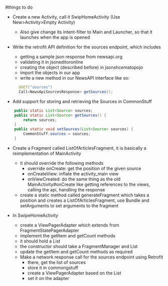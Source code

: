 #things to do

- Create a new Activity, call it SwipHomeActivity (Use New>Activity>Empty Activity)
  - Also give change its intent-filter to Main and Launcher, so that it launches when the app is opened

- Write the retrofit API definition for the sources endpoint, which includes
  - getting a sample json response from newsapi.org
  - validating it in jsoneditoronline
  - creating the object (described before) in jsonshcematopojo
  - import the objects in our app
  - write a new method in our NewsAPI interface like so:
```java
      @GET("sources")
      Call<NewsApiSourcesResponse> getSources();
```
  - Add support for storing and retrieving the Sources in CommonStuff
```java
    public static List<Source> sources;
    public static List<Source> getSources() {
        return sources;
    }
    public static void setSources(List<Source> sources) {
        CommonStuff.sources = sources;
    }
```

- Create a Fragment called ListOfArticlesFragment, it is basically a reimplementation of MainActivity
  - it should override the following methods
    - override onCreate: get the position of the given source
    - onCreateView: inflate the activity_main view
    - onViewCreated: do the same thing as the old MainActivity#onCreate like getting references to the views, calling the api, handling the response
  - create a static method called generateFragment which takes a position and creates a ListOfArticlesFragment, use Bundle and setArguments to set arguments to the fragment

- In SwipeHomeActivity
  - create a ViewPagerAdapter which extends from FragmentStatePagerAdapter
  - implement the getItem and getCount methods
  - it should hold a List<Sources>
  - the constructor should take a FragmentManager and List<Sources>
  - update the getItem and getCount methods as required
  - Make a network response call for the sources endpoint using Retrofit
    - there, get the list of sources
    - store it in commongstuff
    - create a ViewPagerAdapter based on the List<Sources>
    - set it on the adapter